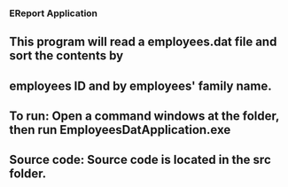 ### EReport Application

## This program will read a employees.dat file and sort the contents by
## employees ID and by employees' family name.

## To run: Open a command windows at the folder, then run EmployeesDatApplication.exe

## Source code: Source code is located in the src folder.